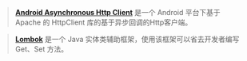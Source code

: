 > **[Android Asynchronous Http Client](http://loopj.com/android-async-http/)** 是一个 Android 平台下基于 Apache 的 HttpClient 库的基于异步回调的Http客户端。

> **[Lombok](https://projectlombok.org/)** 是一个 Java 实体类辅助框架，使用该框架可以省去开发者编写 Get、Set 方法。
